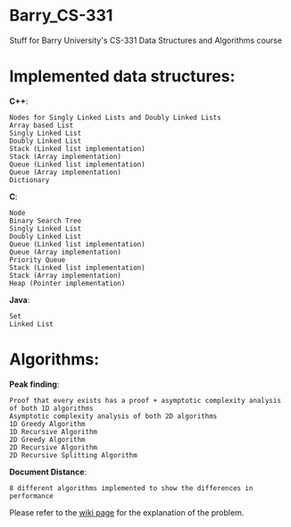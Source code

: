 Barry_CS-331
============

Stuff for Barry University's CS-331 Data Structures and Algorithms course


Implemented data structures:
============
**C++**:

	Nodes for Singly Linked Lists and Doubly Linked Lists
	Array based List
	Singly Linked List
	Doubly Linked List
	Stack (Linked list implementation)
	Stack (Array implementation)
	Queue (Linked list implementation)
	Queue (Array implementation)
	Dictionary
**C**:

	Node
	Binary Search Tree
	Singly Linked List
	Doubly Linked List
	Queue (Linked list implementation)
	Queue (Array implementation)
	Priority Queue
	Stack (Linked list implementation)
	Stack (Array implementation)
	Heap (Pointer implementation)

**Java**:

	Set
	Linked List

Algorithms:
============
**Peak finding**:
	
	Proof that every exists has a proof + asymptotic complexity analysis of both 1D algorithms
	Asymptotic complexity analysis of both 2D algorithms
	1D Greedy Algorithm
	1D Recursive Algorithm
	2D Greedy Algorithm
	2D Recursive Algorithm
	2D Recursive Splitting Algorithm

**Document Distance**:

	8 different algorithms implemented to show the differences in performance
Please refer to the [wiki page](https://github.com/HugoSTorres/Barry_CS-331/wiki/Document-Distance-Problem) for the explanation of the problem.	

		
